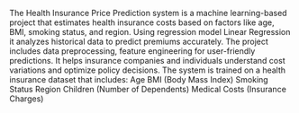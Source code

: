 The Health Insurance Price Prediction system is a machine learning-based project that estimates health insurance costs based on factors like age, BMI, smoking status, and region. Using regression model Linear Regression it analyzes historical data to predict premiums accurately. The project includes data preprocessing, feature engineering for user-friendly predictions. It helps insurance companies and individuals understand cost variations and optimize policy decisions.
The system is trained on a health insurance dataset that includes:
Age
BMI (Body Mass Index)
Smoking Status
Region
Children (Number of Dependents)
Medical Costs (Insurance Charges)
